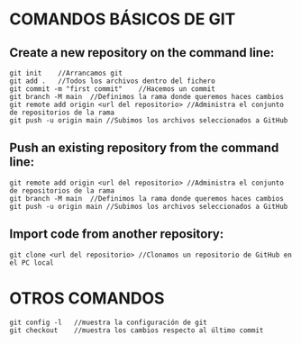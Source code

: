 # COMANDOS BÁSICOS DE GIT

## Create a new repository on the command line:
    git init    //Arrancamos git
    git add .   //Todos los archivos dentro del fichero
    git commit -m "first commit"    //Hacemos un commit
    git branch -M main  //Definimos la rama donde queremos haces cambios
    git remote add origin <url del repositorio> //Administra el conjunto de repositorios de la rama
    git push -u origin main //Subimos los archivos seleccionados a GitHub

## Push an existing repository from the command line:
    git remote add origin <url del repositorio> //Administra el conjunto de repositorios de la rama
    git branch -M main  //Definimos la rama donde queremos haces cambios
    git push -u origin main //Subimos los archivos seleccionados a GitHub

## Import code from another repository:
    git clone <url del repositorio> //Clonamos un repositorio de GitHub en el PC local

# OTROS COMANDOS
    git config -l   //muestra la configuración de git
    git checkout    //muestra los cambios respecto al último commit